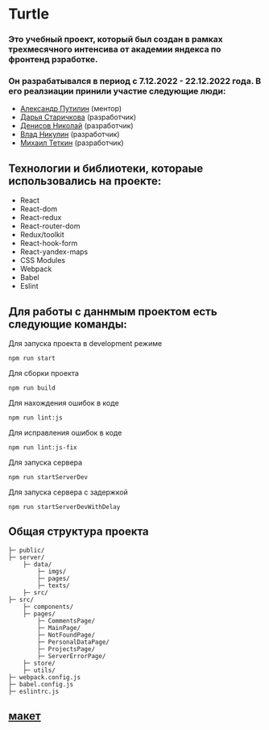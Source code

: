# Turtle

### Это учебный проект, который был создан в рамках трехмесячного интенсива от академии яндекса по фронтенд рзработке.
### Он разрабатывался в период с 7.12.2022 - 22.12.2022 года. В его реалзиации принили участие следующие люди:
- [Александр Путилин](http://google.com) (ментор)
- [Дарья Старичкова](https://github.com/dstarichkova) (разработчик)
- [Денисов Николай](https://github.com/Lapxi010) (разработчик)
- [Влад Никулин](https://github.com/Flasck) (разработчик)
- [Михаил Теткин](https://github.com/MixelTe) (разработчик)

## Технологии и библиотеки, котораые использовались на проекте:

- React
- React-dom
- React-redux
- React-router-dom
- Redux/toolkit
- React-hook-form
- React-yandex-maps
- CSS Modules
- Webpack
- Babel
- Eslint

## Для работы с даннмым проектом есть следующие команды:

Для запуска проекта в development режиме
```
npm run start
```
Для сборки проекта
```
npm run build
```
Для нахождения ошибок в коде 
```
npm run lint:js
```
Для исправления ошибок в коде
```
npm run lint:js-fix
```
Для запуска сервера
```
npm run startServerDev
```
Для запуска сервера с задержкой
```
npm run startServerDevWithDelay
```
## Общая структура проекта

    ├─ public/              
    ├─ server/ 
        ├─ data/  
            ├─ imgs/
            ├─ pages/
            ├─ texts/
        ├─ src/
    ├─ src/
        ├─ components/        
        ├─ pages/        
            ├─ CommentsPage/
            ├─ MainPage/
            ├─ NotFoundPage/
            ├─ PersonalDataPage/
            ├─ ProjectsPage/
            ├─ ServerErrorPage/
        ├─ store/   
        ├─ utils/    
    ├─ webpack.config.js    
    ├─ babel.config.js
    ├─ eslintrc.js


## [макет](https://www.figma.com/file/mQUwCKwMvcJVOqo3Ep21OU/%D0%A1%D0%B0%D0%B9%D1%82-%D0%B2%D0%B8%D0%B7%D0%B8%D1%82%D0%BA%D0%B0-%D0%B2%D0%B5%D0%B1-%D1%81%D1%82%D1%83%D0%B4%D0%B8%D0%B8-(%D0%BF%D1%80%D0%BE%D0%B5%D0%BA%D1%82-%D0%B4%D0%BB%D1%8F-%D0%AF%D0%BD%D0%B4%D0%B5%D0%BA%D1%81%D0%B0)?node-id=0%3A1&t=LE1KF4u7OULHTjxM-1)

